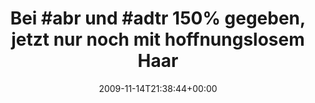 ---
retweeted: false
source: <a href="http://twitter.com" rel="nofollow">Twitter Web Client</a>
entities:
  hashtags:
  - text: abr
    indices:
    - '4'
    - '8'
  - text: adtr
    indices:
    - '13'
    - '18'
  - text: bmth
    indices:
    - '89'
    - '94'
  symbols: []
  user_mentions: []
  urls: []
display_text_range:
- '0'
- '111'
favorite_count: '0'
id_str: '5719084661'
truncated: false
retweet_count: '0'
id: '5719084661'
created_at: Sat Nov 14 21:38:44 +0000 2009
favorited: false
full_text: 'Bei #abr und #adtr 150% gegeben, jetzt nur noch mit hoffnungslosem Haarsprayhardcore
  von #bmth berieseln lassen'
lang: de
tags:
- abr
- adtr
- bmth
- pesos/twitter
date: '2009-11-14T21:38:44+00:00'
src: https://twitter.com/bascht/status/5719084661
original_url: https://twitter.com/bascht/status/5719084661
type: twitter_tweet
text: 'Bei #abr und #adtr 150% gegeben, jetzt nur noch mit hoffnungslosem Haarsprayhardcore
  von #bmth berieseln lassen'
title: 'Bei #abr und #adtr 150% gegeben, jetzt nur noch mit hoffnungslosem Haar'

---